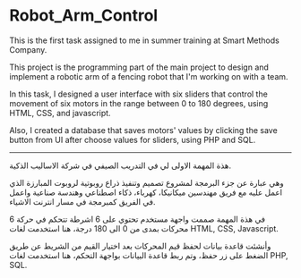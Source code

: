 # Robot_Arm_Control


This is the first task assigned to me in summer training at Smart Methods Company.

This project is the programming part of the main project to design and implement a robotic arm of a fencing robot that I'm working on with a team.

In this task, I designed a user interface with six sliders that control the movement of six motors in the range between 0 to 180 degrees, using HTML, CSS, and javascript.

Also, I created a database that saves motors' values by clicking the save button from UI after choose values for sliders, using PHP and SQL.


________________________________________


هذة المهمة الاولى لي في التدريب الصيفي في شركة الاساليب الذكية.

وهي عبارة عن جزء البرمجة لمشروع تصميم وتنفيذ ذراع روبوتية لروبوت المبارزة الذي اعمل عليه مع فريق مهندسين ميكانيكا، كهرباء، ذكاء اصطناعي وهندسة صناعية واعمل في الفريق كمبرمجة في مسار انترنت الاشياء.

في هذة المهمة صممت واجهة مستخدم تحتوي على 6 اشرطة تتحكم في حركة 6 محركات بمدى من 0 الى 180 درجة، هنا استخدمت لغات
HTML, CSS, Javascript.

وأنشئت قاعدة بيانات لحفظ قيم المحركات بعد اختيار القيم من الشريط عن طريق الضغط على زر حفظ، وتم ربط قاعدة البيانات بواجهة التحكم، هنا استخدمت لغات
PHP, SQL.

